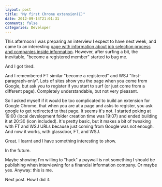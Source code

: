 ```yaml
---
layout: post
title: "My first Chrome extension(I)"
date: 2012-09-14T21:01:31
comments: false
categories: Developer
---
```


This afternoon I was preparing an interview I expect to have next week, and came to an interesting [page with information about job selection process and companies inside information](http://www.glassdoor.com/Overview/Working-at-S-and-P-EI_IE30287.11,18.htm). However, after surfing a bit, the inevitable, "become a registered member" started to bug me.


And I got tired.


And I remembered FT similar "become a registered" and WSJ "first-paragraph-only". Lots of sites show you the page when you come from Google, but ask you to register if you start to surf (or just come from a different page).&nbsp;Completely&nbsp;understandable, but not very pleasant.


So I asked myself if it would be too complicated to build an extension for Google Chrome, that when you are at a page and asks to register, you ask google to get redirected to that page. It seems it's not. I started poking at 19:00 (local development folder creation time was 19:07) and ended building it at 20:30 (icon included).&nbsp;It's pretty basic, but it makes a bit of tweaking with FT and WSJ URLs because just coming from Google was not enough. And now it works, with glassdoor, FT, and WSJ.


Great. I learnt and I have something interesting to show.


In the future.


Maybe showing I'm willing to "hack" a paywall is not something I should be publishing when interviewing for a financial information company. Or maybe yes. Anyway: this is me.


Next post. How I did it.
